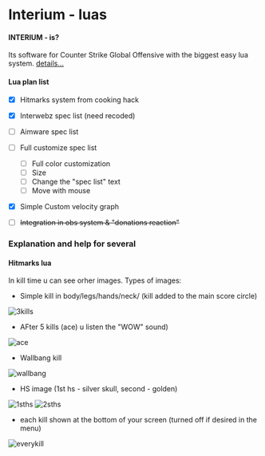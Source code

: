 # Interium - luas

#### INTERIUM - is?
Its software for Counter Strike Global Offensive with the biggest easy lua system. 
[details...](https://github.com/N1ceL/Interium_LUA_API)

#### Lua plan list
- [X] Hitmarks system from cooking hack
- [X] Interwebz spec list (need recoded)
- [ ] Aimware spec list
- [ ] Full customize spec list
    - [ ] Full color customization
    - [ ] Size
    - [ ] Change the "spec list" text
    - [ ] Move with mouse
- [X] Simple Custom velocity graph
- [ ] ~~Integration in obs system & "donations reaction"~~ 


### Explanation and help for several 

#### Hitmarks lua
In kill time u can see orher images. 
Types of images:
- Simple kill in body/legs/hands/neck/ (kill added to the main score circle)

![3kills](https://i.imgur.com/036q0Pa.png "heh")
- AFter 5 kills (ace) u listen the "WOW" sound)

![ace](https://i.imgur.com/C9zEFaX.png "heh")
- Wallbang kill

![wallbang](https://i.imgur.com/OCIAlA3.png "heh")
- HS image (1st hs - silver skull, second - golden)

![1sths](https://i.imgur.com/Twj9eGO.png "heh")
![2sths](https://i.imgur.com/kxS7xgi.png "heh")
- each kill shown at the bottom of your screen (turned off if desired in the menu)

![everykill](https://i.imgur.com/3OpYkeh.png "heh")
